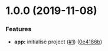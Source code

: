 # 1.0.0 (2019-11-08)


### Features

* **app:** initialise project ([#1](https://github.com/derek-fong/poc-apollo-server-graphql-module/issues/1)) ([0e4186b](https://github.com/derek-fong/poc-apollo-server-graphql-module/commit/0e4186b5561c4aaafb507d39a0213eb5e76abe0a))
